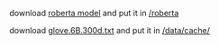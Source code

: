 download [roberta model](https://huggingface.co/FacebookAI/roberta-base/blob/main/pytorch_model.bin) and put it in [/roberta](/roberta)

download [glove.6B.300d.txt](https://nlp.stanford.edu/data/glove.6B.zip) and put it in [/data/cache/](/data/cache/)
